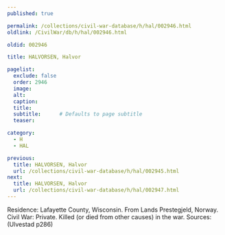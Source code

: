 ```yaml
---
published: true

permalink: /collections/civil-war-database/h/hal/002946.html
oldlink: /CivilWar/db/h/hal/002946.html

oldid: 002946

title: HALVORSEN, Halvor

pagelist:
  exclude: false
  order: 2946
  image: 
  alt:
  caption:
  title:
  subtitle:      # Defaults to page subtitle
  teaser:

category: 
  - H 
  - HAL

previous:
  title: HALVORSEN, Halvor
  url: /collections/civil-war-database/h/hal/002945.html  
next:
  title: HALVORSEN, Halvor
  url: /collections/civil-war-database/h/hal/002947.html   
---
```

Residence: Lafayette County, Wisconsin. From Lands Prestegjeld, Norway. Civil War: Private. Killed (or died from other causes) in the war. Sources: (Ulvestad p286)